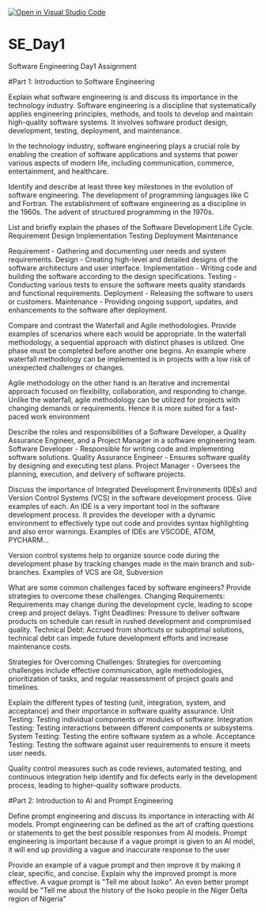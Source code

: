 [![Open in Visual Studio Code](https://classroom.github.com/assets/open-in-vscode-2e0aaae1b6195c2367325f4f02e2d04e9abb55f0b24a779b69b11b9e10269abc.svg)](https://classroom.github.com/online_ide?assignment_repo_id=15555748&assignment_repo_type=AssignmentRepo)
# SE_Day1
Software Engineering Day1 Assignment

#Part 1: Introduction to Software Engineering

Explain what software engineering is and discuss its importance in the technology industry.
Software engineering is a discipline that systematically applies engineering principles, methods, and tools to develop and maintain high-quality software systems. It involves software product design, development, testing, deployment, and maintenance.

In the technology industry, software engineering plays a crucial role by enabling the creation of software applications and systems that power various aspects of modern life, including communication, commerce, entertainment, and healthcare.

Identify and describe at least three key milestones in the evolution of software engineering.
The development of programming languages like C and Fortran.
The establishment of software engineering as a discipline in the 1960s.
The advent of structured programming in the 1970s.

List and briefly explain the phases of the Software Development Life Cycle.
Requirement
Design
Implementation
Testing
Deployment
Maintenance

Requirement - Gathering and documenting user needs and system requirements.
Design - Creating high-level and detailed designs of the software architecture and user interface.
Implementation - Writing code and building the software according to the design specifications.
Testing - Conducting various tests to ensure the software meets quality standards and functional requirements.
Deployment - Releasing the software to users or customers.
Maintenance - Providing ongoing support, updates, and enhancements to the software after deployment.

Compare and contrast the Waterfall and Agile methodologies. Provide examples of scenarios where each would be appropriate.
In the waterfall methodology, a sequential approach with distinct phases is utilized. One phase must be completed before another one begins. An example where waterfall methodology can be implemented is in projects with a low risk of unexpected challenges or changes.

Agile methodology on the other hand is an Iterative and incremental approach focused on flexibility, collaboration, and responding to change. Unlike the waterfall, agile methodology can be utilized for projects with changing demands or requirements. Hence it is more suited for a fast-paced work environment

Describe the roles and responsibilities of a Software Developer, a Quality Assurance Engineer, and a Project Manager in a software engineering team.
Software Developer - Responsible for writing code and implementing software solutions.
Quality Assurance Engineer - Ensures software quality by designing and executing test plans.
Project Manager - Oversees the planning, execution, and delivery of software projects.


Discuss the importance of Integrated Development Environments (IDEs) and Version Control Systems (VCS) in the software development process. Give examples of each.
An IDE is a very important tool in the software development process. It provides the developer with a dynamic environment to effectively type out code and provides syntax highlighting and also error warnings. Examples of IDEs are VSCODE, ATOM, PYCHARM...

Version control systems help to organize source code during the development phase by tracking changes made in the main branch and sub-branches. Examples of VCS are Git, Subversion

What are some common challenges faced by software engineers? Provide strategies to overcome these challenges.
Changing Requirements: Requirements may change during the development cycle, leading to scope creep and project delays.
Tight Deadlines: Pressure to deliver software products on schedule can result in rushed development and compromised quality.
Technical Debt: Accrued from shortcuts or suboptimal solutions, technical debt can impede future development efforts and increase maintenance costs.

Strategies for Overcoming Challenges: Strategies for overcoming challenges include effective communication, agile methodologies, prioritization of tasks, and regular reassessment of project goals and timelines.

Explain the different types of testing (unit, integration, system, and acceptance) and their importance in software quality assurance.
Unit Testing: Testing individual components or modules of software.
Integration Testing: Testing interactions between different components or subsystems.
System Testing: Testing the entire software system as a whole.
Acceptance Testing: Testing the software against user requirements to ensure it meets user needs.

Quality control measures such as code reviews, automated testing, and continuous integration help identify and fix defects early in the development process, leading to higher-quality software products.

#Part 2: Introduction to AI and Prompt Engineering


Define prompt engineering and discuss its importance in interacting with AI models.
Prompt engineering can be defined as the art of crafting questions or statements to get the best possible responses from AI models.
Prompt engineering is important because if a vague prompt is given to an AI model, it will end up providing a vague and inaccurate response to the user

Provide an example of a vague prompt and then improve it by making it clear, specific, and concise. Explain why the improved prompt is more effective.
A vague prompt is "Tell me about Isoko".
An even better prompt would be "Tell me about the history of the Isoko people in the Niger Delta region of Nigeria"
